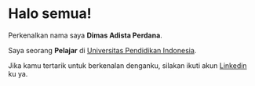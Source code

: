 # Halo semua! 

Perkenalkan nama saya **Dimas Adista Perdana**.<br>

Saya seorang **Pelajar** di [Universitas Pendidikan Indonesia](https://www.upi.edu/).<br>

Jika kamu tertarik untuk berkenalan denganku, silakan ikuti akun [Linkedin](www.linkedin.com/in/dimas-adista-perdana/) ku ya.
